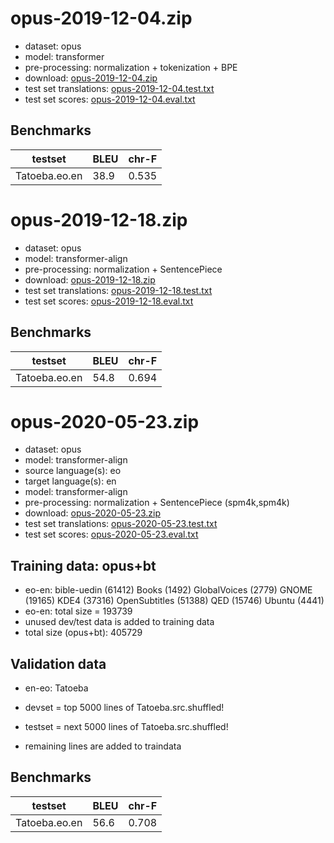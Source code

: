 # opus-2019-12-04.zip

* dataset: opus
* model: transformer
* pre-processing: normalization + tokenization + BPE
* download: [opus-2019-12-04.zip](https://object.pouta.csc.fi/OPUS-MT-models/eo-en/opus-2019-12-04.zip)
* test set translations: [opus-2019-12-04.test.txt](https://object.pouta.csc.fi/OPUS-MT-models/eo-en/opus-2019-12-04.test.txt)
* test set scores: [opus-2019-12-04.eval.txt](https://object.pouta.csc.fi/OPUS-MT-models/eo-en/opus-2019-12-04.eval.txt)

## Benchmarks

| testset               | BLEU  | chr-F |
|-----------------------|-------|-------|
| Tatoeba.eo.en 	| 38.9 	| 0.535 |

# opus-2019-12-18.zip

* dataset: opus
* model: transformer-align
* pre-processing: normalization + SentencePiece
* download: [opus-2019-12-18.zip](https://object.pouta.csc.fi/OPUS-MT-models/eo-en/opus-2019-12-18.zip)
* test set translations: [opus-2019-12-18.test.txt](https://object.pouta.csc.fi/OPUS-MT-models/eo-en/opus-2019-12-18.test.txt)
* test set scores: [opus-2019-12-18.eval.txt](https://object.pouta.csc.fi/OPUS-MT-models/eo-en/opus-2019-12-18.eval.txt)

## Benchmarks

| testset               | BLEU  | chr-F |
|-----------------------|-------|-------|
| Tatoeba.eo.en 	| 54.8 	| 0.694 |

# opus-2020-05-23.zip

* dataset: opus
* model: transformer-align
* source language(s): eo
* target language(s): en
* model: transformer-align
* pre-processing: normalization + SentencePiece (spm4k,spm4k)
* download: [opus-2020-05-23.zip](https://object.pouta.csc.fi/OPUS-MT-models/eo-en/opus-2020-05-23.zip)
* test set translations: [opus-2020-05-23.test.txt](https://object.pouta.csc.fi/OPUS-MT-models/eo-en/opus-2020-05-23.test.txt)
* test set scores: [opus-2020-05-23.eval.txt](https://object.pouta.csc.fi/OPUS-MT-models/eo-en/opus-2020-05-23.eval.txt)

## Training data:  opus+bt

* eo-en: bible-uedin (61412) Books (1492) GlobalVoices (2779) GNOME (19165) KDE4 (37316) OpenSubtitles (51388) QED (15746) Ubuntu (4441) 
* eo-en: total size = 193739
* unused dev/test data is added to training data
* total size (opus+bt): 405729


## Validation data

* en-eo: Tatoeba

* devset = top 5000  lines of Tatoeba.src.shuffled!
* testset = next 5000  lines of Tatoeba.src.shuffled!
* remaining lines are added to traindata

## Benchmarks

| testset               | BLEU  | chr-F |
|-----------------------|-------|-------|
| Tatoeba.eo.en 	| 56.6 	| 0.708 |

